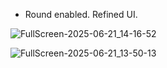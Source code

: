 * Round enabled. Refined UI.

![FullScreen-2025-06-21_14-16-52](https://github.com/user-attachments/assets/08fd19b8-3966-4cd5-bb84-50bb4e545b6f)

![FullScreen-2025-06-21_13-50-13](https://github.com/user-attachments/assets/9e044dba-7089-4bd6-898f-6a825f803c86)
